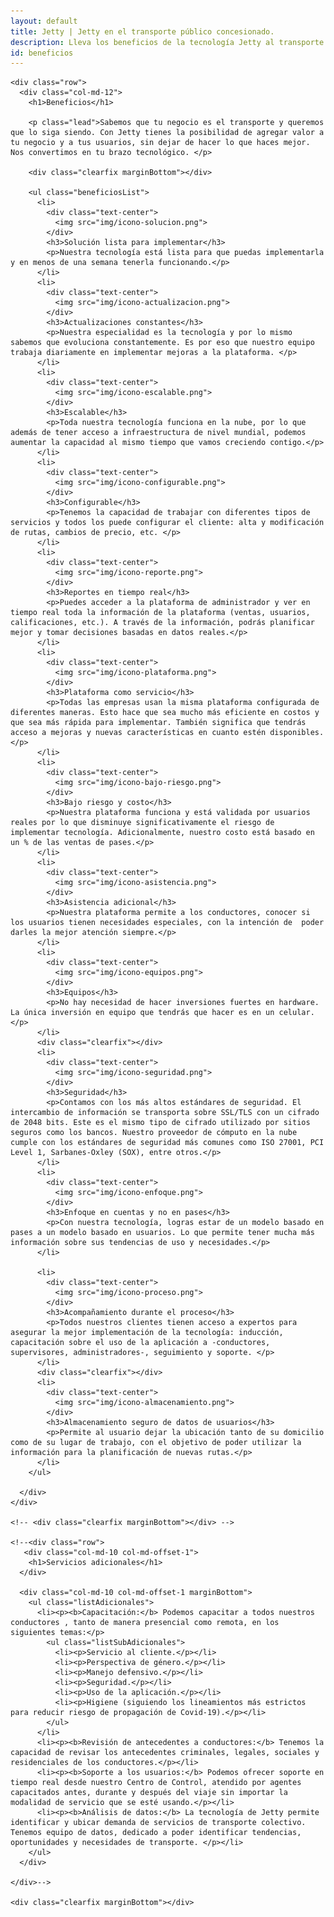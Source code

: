 ```yaml
---
layout: default
title: Jetty | Jetty en el transporte público concesionado.
description: Lleva los beneficios de la tecnología Jetty al transporte público concesionado.
id: beneficios
---
```


<div class="container-fluid gradient">
  <div class="container transportista">

    <div class="row">
      <div class="col-md-12">
        <h1>Beneficios</h1>

        <p class="lead">Sabemos que tu negocio es el transporte y queremos que lo siga siendo. Con Jetty tienes la posibilidad de agregar valor a tu negocio y a tus usuarios, sin dejar de hacer lo que haces mejor. Nos convertimos en tu brazo tecnológico. </p>

        <div class="clearfix marginBottom"></div>

        <ul class="beneficiosList">
          <li>
            <div class="text-center">
              <img src="img/icono-solucion.png">
            </div>
            <h3>Solución lista para implementar</h3>
            <p>Nuestra tecnología está lista para que puedas implementarla y en menos de una semana tenerla funcionando.</p>
          </li>
          <li>
            <div class="text-center">
              <img src="img/icono-actualizacion.png">
            </div>
            <h3>Actualizaciones constantes</h3>
            <p>Nuestra especialidad es la tecnología y por lo mismo sabemos que evoluciona constantemente. Es por eso que nuestro equipo trabaja diariamente en implementar mejoras a la plataforma. </p>
          </li>
          <li>
            <div class="text-center">
              <img src="img/icono-escalable.png">
            </div>
            <h3>Escalable</h3>
            <p>Toda nuestra tecnología funciona en la nube, por lo que además de tener acceso a infraestructura de nivel mundial, podemos aumentar la capacidad al mismo tiempo que vamos creciendo contigo.</p>
          </li>
          <li>
            <div class="text-center">
              <img src="img/icono-configurable.png">
            </div>
            <h3>Configurable</h3>
            <p>Tenemos la capacidad de trabajar con diferentes tipos de servicios y todos los puede configurar el cliente: alta y modificación de rutas, cambios de precio, etc. </p>
          </li>
          <li>
            <div class="text-center">
              <img src="img/icono-reporte.png">
            </div>
            <h3>Reportes en tiempo real</h3>
            <p>Puedes acceder a la plataforma de administrador y ver en tiempo real toda la información de la plataforma (ventas, usuarios, calificaciones, etc.). A través de la información, podrás planificar mejor y tomar decisiones basadas en datos reales.</p>
          </li>
          <li>
            <div class="text-center">
              <img src="img/icono-plataforma.png">
            </div>
            <h3>Plataforma como servicio</h3>
            <p>Todas las empresas usan la misma plataforma configurada de diferentes maneras. Esto hace que sea mucho más eficiente en costos y que sea más rápida para implementar. También significa que tendrás acceso a mejoras y nuevas características en cuanto estén disponibles.</p>
          </li>
          <li>
            <div class="text-center">
              <img src="img/icono-bajo-riesgo.png">
            </div>
            <h3>Bajo riesgo y costo</h3>
            <p>Nuestra plataforma funciona y está validada por usuarios reales por lo que disminuye significativamente el riesgo de implementar tecnología. Adicionalmente, nuestro costo está basado en un % de las ventas de pases.</p>
          </li>
          <li>
            <div class="text-center">
              <img src="img/icono-asistencia.png">
            </div>
            <h3>Asistencia adicional</h3>
            <p>Nuestra plataforma permite a los conductores, conocer si los usuarios tienen necesidades especiales, con la intención de  poder darles la mejor atención siempre.</p>
          </li>
          <li>
            <div class="text-center">
              <img src="img/icono-equipos.png">
            </div>
            <h3>Equipos</h3>
            <p>No hay necesidad de hacer inversiones fuertes en hardware. La única inversión en equipo que tendrás que hacer es en un celular. </p>
          </li>
          <div class="clearfix"></div>
          <li>
            <div class="text-center">
              <img src="img/icono-seguridad.png">
            </div>
            <h3>Seguridad</h3>
            <p>Contamos con los más altos estándares de seguridad. El intercambio de información se transporta sobre SSL/TLS con un cifrado de 2048 bits. Este es el mismo tipo de cifrado utilizado por sitios seguros como los bancos. Nuestro proveedor de cómputo en la nube cumple con los estándares de seguridad más comunes como ISO 27001, PCI Level 1, Sarbanes-Oxley (SOX), entre otros.</p>
          </li>
          <li>
            <div class="text-center">
              <img src="img/icono-enfoque.png">
            </div>
            <h3>Enfoque en cuentas y no en pases</h3>
            <p>Con nuestra tecnología, logras estar de un modelo basado en pases a un modelo basado en usuarios. Lo que permite tener mucha más información sobre sus tendencias de uso y necesidades.</p>
          </li>

          <li>
            <div class="text-center">
              <img src="img/icono-proceso.png">
            </div>
            <h3>Acompañamiento durante el proceso</h3>
            <p>Todos nuestros clientes tienen acceso a expertos para asegurar la mejor implementación de la tecnología: inducción, capacitación sobre el uso de la aplicación a -conductores, supervisores, administradores-, seguimiento y soporte. </p>
          </li>
          <div class="clearfix"></div>
          <li>
            <div class="text-center">
              <img src="img/icono-almacenamiento.png">
            </div>
            <h3>Almacenamiento seguro de datos de usuarios</h3>
            <p>Permite al usuario dejar la ubicación tanto de su domicilio como de su lugar de trabajo, con el objetivo de poder utilizar la información para la planificación de nuevas rutas.</p>
          </li>
        </ul>

      </div>
    </div>

    <!-- <div class="clearfix marginBottom"></div> -->

    <!--<div class="row">
       <div class="col-md-10 col-md-offset-1">
        <h1>Servicios adicionales</h1>
      </div>

      <div class="col-md-10 col-md-offset-1 marginBottom">
        <ul class="listAdicionales">
          <li><p><b>Capacitación:</b> Podemos capacitar a todos nuestros conductores , tanto de manera presencial como remota, en los siguientes temas:</p>
            <ul class="listSubAdicionales">
              <li><p>Servicio al cliente.</p></li>
              <li><p>Perspectiva de género.</p></li>
              <li><p>Manejo defensivo.</p></li>
              <li><p>Seguridad.</p></li>
              <li><p>Uso de la aplicación.</p></li>
              <li><p>Higiene (siguiendo los lineamientos más estrictos para reducir riesgo de propagación de Covid-19).</p></li>
            </ul>
          </li>
          <li><p><b>Revisión de antecedentes a conductores:</b> Tenemos la capacidad de revisar los antecedentes criminales, legales, sociales y residenciales de los conductores.</p></li>
          <li><p><b>Soporte a los usuarios:</b> Podemos ofrecer soporte en tiempo real desde nuestro Centro de Control, atendido por agentes capacitados antes, durante y después del viaje sin importar la modalidad de servicio que se esté usando.</p></li>
          <li><p><b>Análisis de datos:</b> La tecnología de Jetty permite identificar y ubicar demanda de servicios de transporte colectivo. Tenemos equipo de datos, dedicado a poder identificar tendencias, oportunidades y necesidades de transporte. </p></li>
        </ul>
      </div>

    </div>-->

    <div class="clearfix marginBottom"></div>

  </div>
</div>

